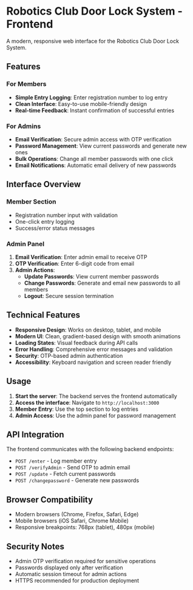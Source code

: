 # Robotics Club Door Lock System - Frontend

A modern, responsive web interface for the Robotics Club Door Lock System.

## Features

### For Members
- **Simple Entry Logging**: Enter registration number to log entry
- **Clean Interface**: Easy-to-use mobile-friendly design
- **Real-time Feedback**: Instant confirmation of successful entries

### For Admins
- **Email Verification**: Secure admin access with OTP verification
- **Password Management**: View current passwords and generate new ones
- **Bulk Operations**: Change all member passwords with one click
- **Email Notifications**: Automatic email delivery of new passwords

## Interface Overview

### Member Section
- Registration number input with validation
- One-click entry logging
- Success/error status messages

### Admin Panel
1. **Email Verification**: Enter admin email to receive OTP
2. **OTP Verification**: Enter 6-digit code from email
3. **Admin Actions**:
   - **Update Passwords**: View current member passwords
   - **Change Passwords**: Generate and email new passwords to all members
   - **Logout**: Secure session termination

## Technical Features

- **Responsive Design**: Works on desktop, tablet, and mobile
- **Modern UI**: Clean, gradient-based design with smooth animations
- **Loading States**: Visual feedback during API calls
- **Error Handling**: Comprehensive error messages and validation
- **Security**: OTP-based admin authentication
- **Accessibility**: Keyboard navigation and screen reader friendly

## Usage

1. **Start the server**: The backend serves the frontend automatically
2. **Access the interface**: Navigate to `http://localhost:3000`
3. **Member Entry**: Use the top section to log entries
4. **Admin Access**: Use the admin panel for password management

## API Integration

The frontend communicates with the following backend endpoints:

- `POST /enter` - Log member entry
- `POST /verifyAdmin` - Send OTP to admin email  
- `POST /update` - Fetch current passwords
- `POST /changepassword` - Generate new passwords

## Browser Compatibility

- Modern browsers (Chrome, Firefox, Safari, Edge)
- Mobile browsers (iOS Safari, Chrome Mobile)
- Responsive breakpoints: 768px (tablet), 480px (mobile)

## Security Notes

- Admin OTP verification required for sensitive operations
- Passwords displayed only after verification
- Automatic session timeout for admin actions
- HTTPS recommended for production deployment